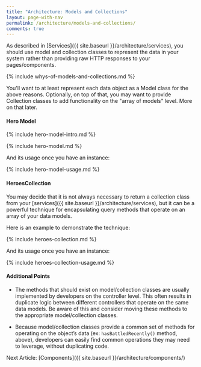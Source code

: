 ```yaml
---
title: "Architecture: Models and Collections"
layout: page-with-nav
permalink: /architecture/models-and-collections/
comments: true
---
```


As described in [Services]({{ site.baseurl }}/architecture/services), you should
use model and collection classes to represent the data in your system rather
than providing raw HTTP responses to your pages/components.

{% include whys-of-models-and-collections.md %}

You'll want to at least represent each data object as a Model class for the
above reasons. Optionally, on top of that, you may want to provide Collection 
classes to add functionality on the "array of models" level. More on that later. 


#### Hero Model

{% include hero-model-intro.md %}

{% include hero-model.md %}

And its usage once you have an instance:

{% include hero-model-usage.md %}


#### HeroesCollection

You may decide that it is not always necessary to return a collection class from 
your [services]({{ site.baseurl }}/architecture/services), but it can be a 
powerful technique for encapsulating query methods that operate on an array of 
your data models.

Here is an example to demonstrate the technique:

{% include heroes-collection.md %}

And its usage once you have an instance:

{% include heroes-collection-usage.md %}

#### Additional Points

* The methods that should exist on model/collection classes are usually 
  implemented by developers on the controller level. This often results in 
  duplicate logic between different controllers that operate on the same data 
  models. Be aware of this and consider moving these methods to the appropriate 
  model/collection classes. 
  
* Because model/collection classes provide a common set of methods for 
  operating on the object’s data (ex: `hasBattledRecently()` method, above),
  developers can easily find common operations they may need to leverage, 
  without duplicating code.

 
Next Article: [Components]({{ site.baseurl }}/architecture/components/)